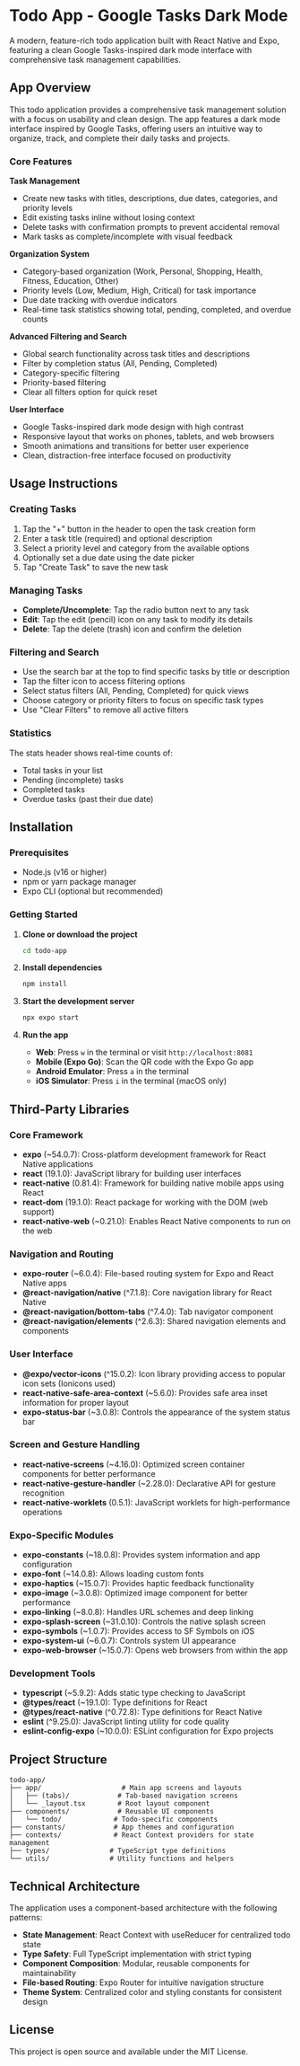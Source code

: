 # Todo App - Google Tasks Dark Mode

A modern, feature-rich todo application built with React Native and Expo, featuring a clean Google Tasks-inspired dark mode interface with comprehensive task management capabilities.

## App Overview

This todo application provides a comprehensive task management solution with a focus on usability and clean design. The app features a dark mode interface inspired by Google Tasks, offering users an intuitive way to organize, track, and complete their daily tasks and projects.

### Core Features

**Task Management**
- Create new tasks with titles, descriptions, due dates, categories, and priority levels
- Edit existing tasks inline without losing context
- Delete tasks with confirmation prompts to prevent accidental removal
- Mark tasks as complete/incomplete with visual feedback

**Organization System**
- Category-based organization (Work, Personal, Shopping, Health, Fitness, Education, Other)
- Priority levels (Low, Medium, High, Critical) for task importance
- Due date tracking with overdue indicators
- Real-time task statistics showing total, pending, completed, and overdue counts

**Advanced Filtering and Search**
- Global search functionality across task titles and descriptions
- Filter by completion status (All, Pending, Completed)
- Category-specific filtering
- Priority-based filtering
- Clear all filters option for quick reset

**User Interface**
- Google Tasks-inspired dark mode design with high contrast
- Responsive layout that works on phones, tablets, and web browsers
- Smooth animations and transitions for better user experience
- Clean, distraction-free interface focused on productivity

## Usage Instructions

### Creating Tasks
1. Tap the "+" button in the header to open the task creation form
2. Enter a task title (required) and optional description
3. Select a priority level and category from the available options
4. Optionally set a due date using the date picker
5. Tap "Create Task" to save the new task

### Managing Tasks
- **Complete/Uncomplete**: Tap the radio button next to any task
- **Edit**: Tap the edit (pencil) icon on any task to modify its details
- **Delete**: Tap the delete (trash) icon and confirm the deletion

### Filtering and Search
- Use the search bar at the top to find specific tasks by title or description
- Tap the filter icon to access filtering options
- Select status filters (All, Pending, Completed) for quick views
- Choose category or priority filters to focus on specific task types
- Use "Clear Filters" to remove all active filters

### Statistics
The stats header shows real-time counts of:
- Total tasks in your list
- Pending (incomplete) tasks
- Completed tasks
- Overdue tasks (past their due date)

## Installation

### Prerequisites
- Node.js (v16 or higher)
- npm or yarn package manager
- Expo CLI (optional but recommended)

### Getting Started

1. **Clone or download the project**
   ```bash
   cd todo-app
   ```

2. **Install dependencies**
   ```bash
   npm install
   ```

3. **Start the development server**
   ```bash
   npx expo start
   ```

4. **Run the app**
   - **Web**: Press `w` in the terminal or visit `http://localhost:8081`
   - **Mobile (Expo Go)**: Scan the QR code with the Expo Go app
   - **Android Emulator**: Press `a` in the terminal
   - **iOS Simulator**: Press `i` in the terminal (macOS only)

## Third-Party Libraries

### Core Framework
- **expo** (~54.0.7): Cross-platform development framework for React Native applications
- **react** (19.1.0): JavaScript library for building user interfaces
- **react-native** (0.81.4): Framework for building native mobile apps using React
- **react-dom** (19.1.0): React package for working with the DOM (web support)
- **react-native-web** (~0.21.0): Enables React Native components to run on the web

### Navigation and Routing
- **expo-router** (~6.0.4): File-based routing system for Expo and React Native apps
- **@react-navigation/native** (^7.1.8): Core navigation library for React Native
- **@react-navigation/bottom-tabs** (^7.4.0): Tab navigator component
- **@react-navigation/elements** (^2.6.3): Shared navigation elements and components

### User Interface
- **@expo/vector-icons** (^15.0.2): Icon library providing access to popular icon sets (Ionicons used)
- **react-native-safe-area-context** (~5.6.0): Provides safe area inset information for proper layout
- **expo-status-bar** (~3.0.8): Controls the appearance of the system status bar

### Screen and Gesture Handling
- **react-native-screens** (~4.16.0): Optimized screen container components for better performance
- **react-native-gesture-handler** (~2.28.0): Declarative API for gesture recognition
- **react-native-worklets** (0.5.1): JavaScript worklets for high-performance operations

### Expo-Specific Modules
- **expo-constants** (~18.0.8): Provides system information and app configuration
- **expo-font** (~14.0.8): Allows loading custom fonts
- **expo-haptics** (~15.0.7): Provides haptic feedback functionality
- **expo-image** (~3.0.8): Optimized image component for better performance
- **expo-linking** (~8.0.8): Handles URL schemes and deep linking
- **expo-splash-screen** (~31.0.10): Controls the native splash screen
- **expo-symbols** (~1.0.7): Provides access to SF Symbols on iOS
- **expo-system-ui** (~6.0.7): Controls system UI appearance
- **expo-web-browser** (~15.0.7): Opens web browsers from within the app

### Development Tools
- **typescript** (~5.9.2): Adds static type checking to JavaScript
- **@types/react** (~19.1.0): Type definitions for React
- **@types/react-native** (^0.72.8): Type definitions for React Native
- **eslint** (^9.25.0): JavaScript linting utility for code quality
- **eslint-config-expo** (~10.0.0): ESLint configuration for Expo projects

## Project Structure

```
todo-app/
├── app/                    # Main app screens and layouts
│   ├── (tabs)/            # Tab-based navigation screens
│   └── _layout.tsx        # Root layout component
├── components/            # Reusable UI components
│   └── todo/             # Todo-specific components
├── constants/            # App themes and configuration
├── contexts/             # React Context providers for state management
├── types/               # TypeScript type definitions
└── utils/               # Utility functions and helpers
```

## Technical Architecture

The application uses a component-based architecture with the following patterns:
- **State Management**: React Context with useReducer for centralized todo state
- **Type Safety**: Full TypeScript implementation with strict typing
- **Component Composition**: Modular, reusable components for maintainability
- **File-based Routing**: Expo Router for intuitive navigation structure
- **Theme System**: Centralized color and styling constants for consistent design

## License

This project is open source and available under the MIT License.